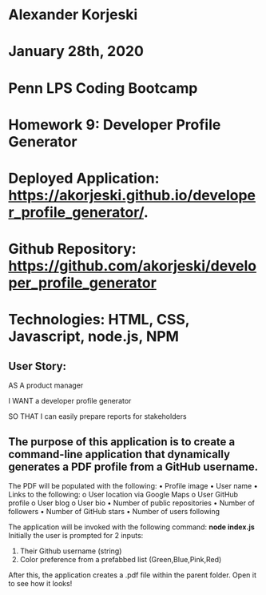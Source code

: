 # Alexander Korjeski
# January 28th, 2020
# Penn LPS Coding Bootcamp
# Homework 9: Developer Profile Generator
# Deployed Application: https://akorjeski.github.io/developer_profile_generator/.
# Github Repository:  https://github.com/akorjeski/developer_profile_generator
# Technologies: HTML, CSS, Javascript, node.js, NPM

## User Story:
AS A product manager

I WANT a developer profile generator

SO THAT I can easily prepare reports for stakeholders

## The purpose of this application is to create a command-line application that dynamically generates a PDF profile from a GitHub username. 
The PDF will be populated with the following:
•	Profile image
•	User name
•	Links to the following: 
        o	User location via Google Maps
        o	User GitHub profile
        o	User blog
        o	User bio
•	Number of public repositories
•	Number of followers
•	Number of GitHub stars
•	Number of users following

The application will be invoked with the following command:  	__node index.js__
Initially the user is prompted for 2 inputs: 

1.	Their Github username (string)
2.	Color preference from a prefabbed list (Green,Blue,Pink,Red)

After this, the application creates a .pdf file within the parent folder. Open it to see how it looks!
